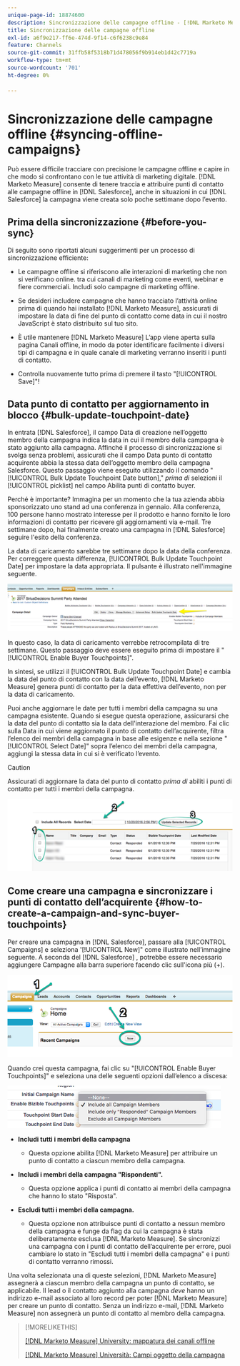 ```yaml
---
unique-page-id: 18874600
description: Sincronizzazione delle campagne offline - [!DNL Marketo Measure] - Documentazione del prodotto
title: Sincronizzazione delle campagne offline
exl-id: a6f9e217-ff6e-474d-9f14-c6f6238c9e84
feature: Channels
source-git-commit: 31ffb58f5318b71d478056f9b914eb1d42c7719a
workflow-type: tm+mt
source-wordcount: '701'
ht-degree: 0%

---
```


# Sincronizzazione delle campagne offline {#syncing-offline-campaigns}

Può essere difficile tracciare con precisione le campagne offline e capire in che modo si confrontano con le tue attività di marketing digitale. [!DNL Marketo Measure] consente di tenere traccia e attribuire punti di contatto alle campagne offline in [!DNL Salesforce], anche in situazioni in cui [!DNL Salesforce] la campagna viene creata solo poche settimane dopo l’evento.

## Prima della sincronizzazione {#before-you-sync}

Di seguito sono riportati alcuni suggerimenti per un processo di sincronizzazione efficiente:

* Le campagne offline si riferiscono alle interazioni di marketing che non si verificano online. tra cui canali di marketing come eventi, webinar e fiere commerciali. Includi solo campagne di marketing offline.
* Se desideri includere campagne che hanno tracciato l’attività online prima di quando hai installato [!DNL Marketo Measure], assicurati di impostare la data di fine del punto di contatto come data in cui il nostro JavaScript è stato distribuito sul tuo sito.
* È utile mantenere [!DNL Marketo Measure] L’app viene aperta sulla pagina Canali offline, in modo da poter identificare facilmente i diversi tipi di campagna e in quale canale di marketing verranno inseriti i punti di contatto.

* Controlla nuovamente tutto prima di premere il tasto &quot;[!UICONTROL Save]&quot;!

## Data punto di contatto per aggiornamento in blocco {#bulk-update-touchpoint-date}

In entrata [!DNL Salesforce], il campo Data di creazione nell’oggetto membro della campagna indica la data in cui il membro della campagna è stato aggiunto alla campagna. Affinché il processo di sincronizzazione si svolga senza problemi, assicurati che il campo Data punto di contatto acquirente abbia la stessa data dell’oggetto membro della campagna Salesforce. Questo passaggio viene eseguito utilizzando il comando &quot;[!UICONTROL Bulk Update Touchpoint Date button],&quot; _prima di_ selezioni il [!UICONTROL picklist] nel campo Abilita punti di contatto buyer.

Perché è importante? Immagina per un momento che la tua azienda abbia sponsorizzato uno stand ad una conferenza in gennaio. Alla conferenza, 100 persone hanno mostrato interesse per il prodotto e hanno fornito le loro informazioni di contatto per ricevere gli aggiornamenti via e-mail. Tre settimane dopo, hai finalmente creato una campagna in [!DNL Salesforce] seguire l&#39;esito della conferenza.

La data di caricamento sarebbe tre settimane dopo la data della conferenza. Per correggere questa differenza, [!UICONTROL Bulk Update Touchpoint Date] per impostare la data appropriata. Il pulsante è illustrato nell&#39;immagine seguente.

![](assets/1-3.png)

In questo caso, la data di caricamento verrebbe retrocompilata di tre settimane. Questo passaggio deve essere eseguito prima di impostare il &quot;[!UICONTROL Enable Buyer Touchpoints]&quot;.

In sintesi, se utilizzi il [!UICONTROL Bulk Update Touchpoint Date] e cambia la data del punto di contatto con la data dell’evento, [!DNL Marketo Measure] genera punti di contatto per la data effettiva dell’evento, non per la data di caricamento.

Puoi anche aggiornare le date per tutti i membri della campagna su una campagna esistente. Quando si esegue questa operazione, assicurarsi che la data del punto di contatto sia la data dell&#39;interazione del membro. Fai clic sulla Data in cui viene aggiornato il punto di contatto dell’acquirente, filtra l’elenco dei membri della campagna in base alle esigenze e nella sezione &quot;[!UICONTROL Select Date]&quot; sopra l’elenco dei membri della campagna, aggiungi la stessa data in cui si è verificato l’evento.

>[!CAUTION]
>
>Assicurati di aggiornare la data del punto di contatto _prima di_ abiliti i punti di contatto per tutti i membri della campagna.

![](assets/2-3.png)

## Come creare una campagna e sincronizzare i punti di contatto dell’acquirente {#how-to-create-a-campaign-and-sync-buyer-touchpoints}

Per creare una campagna in [!DNL Salesforce], passare alla [!UICONTROL Campaigns] e seleziona &#39;[!UICONTROL New]&quot; come illustrato nell’immagine seguente. A seconda del [!DNL Salesforce] , potrebbe essere necessario aggiungere Campagne alla barra superiore facendo clic sull&#39;icona più (+).

![](assets/3-3.png)

Quando crei questa campagna, fai clic su &quot;[!UICONTROL Enable Buyer Touchpoints]&quot; e seleziona una delle seguenti opzioni dall’elenco a discesa:

![](assets/4-3.png)

* **Includi tutti i membri della campagna**
   * Questa opzione abilita [!DNL Marketo Measure] per attribuire un punto di contatto a ciascun membro della campagna.

* **Includi i membri della campagna &quot;Rispondenti&quot;.**
   * Questa opzione applica i punti di contatto ai membri della campagna che hanno lo stato &quot;Risposta&quot;.

* **Escludi tutti i membri della campagna.**
   * Questa opzione non attribuisce punti di contatto a nessun membro della campagna e funge da flag da cui la campagna è stata deliberatamente esclusa [!DNL Marketo Measure]. Se sincronizzi una campagna con i punti di contatto dell’acquirente per errore, puoi cambiare lo stato in &quot;Escludi tutti i membri della campagna&quot; e i punti di contatto verranno rimossi.

Una volta selezionata una di queste selezioni, [!DNL Marketo Measure] assegnerà a ciascun membro della campagna un punto di contatto, se applicabile. Il lead o il contatto aggiunto alla campagna _deve_ hanno un indirizzo e-mail associato al loro record per poter [!DNL Marketo Measure] per creare un punto di contatto. Senza un indirizzo e-mail, [!DNL Marketo Measure] non assegnerà un punto di contatto al membro della campagna.

>[!MORELIKETHIS]
>
>[[!DNL Marketo Measure] University: mappatura dei canali offline](https://universityonline.marketo.com/courses/bizible-fundamentals-channel-management/#/page/5c630eca34d9f0367662b77f)
>
>[[!DNL Marketo Measure] Università: Campi oggetto della campagna](https://universityonline.marketo.com/courses/bizible-fundamentals-channel-management/#/page/5c63007334d9f0367662b758)
